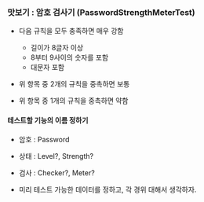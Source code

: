 ### 맛보기 : 암호 검사기 (PasswordStrengthMeterTest)
- 다음 규칙을 모두 충족하면 매우 강함
    - 길이가 8글자 이상
    - 8부터 9사이의 숫자를 포함
    - 대문자 포함
    
- 위 항목 중 2개의 규칙을 중촉하면 보통
- 위 항목 중 1개의 규칙을 중촉하면 약함 

#### 테스트할 기능의 이름 정하기
- 암호 : Password
- 상태 : Level?, Strength?
- 검사 : Checker?, Meter?


- 미리 테스트 가능한 데이터를 정하고, 각 경위 대해서 생각하자. 
